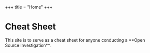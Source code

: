 +++
title = "Home"
+++

<h1>Cheat Sheet</h1>
This site is to serve as a cheat sheet for anyone conducting a **Open Source Investigation**.

